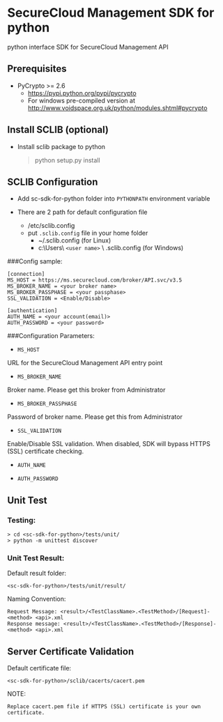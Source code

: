 # SecureCloud Management SDK for python

python interface SDK for SecureCloud Management API

## Prerequisites
- PyCrypto >= 2.6
	- https://pypi.python.org/pypi/pycrypto
	- For windows pre-compiled version at http://www.voidspace.org.uk/python/modules.shtml#pycrypto

## Install SCLIB (optional)
- Install sclib package to python

	> python setup.py install

## SCLIB Configuration

- Add sc-sdk-for-python folder into `PYTHONPATH` environment variable

- There are 2 path for default configuration file
	- /etc/sclib.config
	- put `.sclib.config` file in your home folder
		- ~/.sclib.config (for Linux)
		- c:\Users\ `<user name>` \ .sclib.config (for Windows)

###Config sample:

	[connection]
	MS_HOST = https://ms.securecloud.com/broker/API.svc/v3.5
	MS_BROKER_NAME = <your broker name>
	MS_BROKER_PASSPHASE = <your passphase>
	SSL_VALIDATION = <Enable/Disable>

	[authentication]
	AUTH_NAME = <your account(email)>
	AUTH_PASSWORD = <your password>
	
###Configuration Parameters:
	
- `MS_HOST`

URL for the SecureCloud Management API entry point

- `MS_BROKER_NAME`

Broker name. Please get this broker from Administrator

- `MS_BROKER_PASSPHASE`

Password of broker name. Please get this from Administrator

- `SSL_VALIDATION`

Enable/Disable SSL validation. When disabled, SDK will bypass HTTPS (SSL) certificate checking.

- `AUTH_NAME`

- `AUTH_PASSWORD`

## Unit Test

### Testing:

	> cd <sc-sdk-for-python>/tests/unit/
	> python -m unittest discover


### Unit Test Result:

Default result folder:

    <sc-sdk-for-python>/tests/unit/result/

Naming Convention:

    Request Message: <result>/<TestClassName>.<TestMethod>/[Request]-<method> <api>.xml
    Response message: <result>/<TestClassName>.<TestMethod>/[Response]-<method> <api>.xml

## Server Certificate Validation

Default certificate file:

    <sc-sdk-for-python>/sclib/cacerts/cacert.pem
	
NOTE:

	Replace cacert.pem file if HTTPS (SSL) certificate is your own certificate.
    
